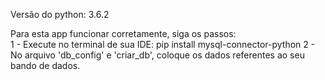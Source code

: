 Versão do python: 3.6.2

Para esta app funcionar corretamente, siga os passos:  
1 - Execute no terminal de sua IDE: pip install mysql-connector-python 
2 - No arquivo 'db_config' e 'criar_db', coloque os dados referentes ao seu bando de dados.